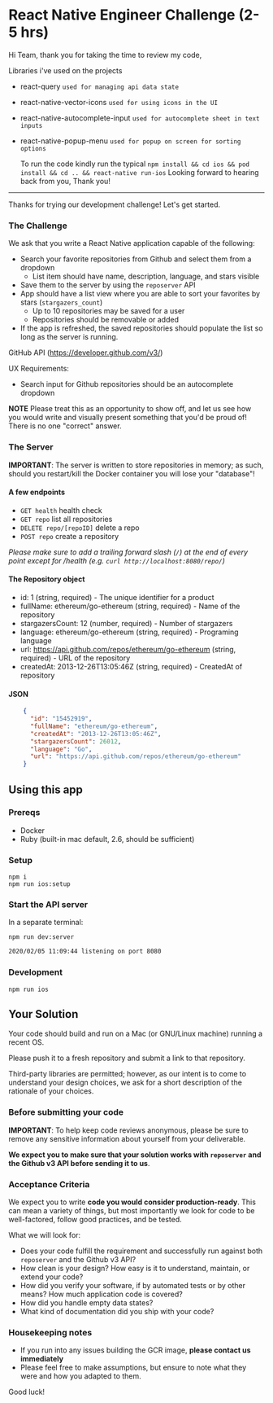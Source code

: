 # React Native Engineer Challenge (2-5 hrs)


Hi Team, thank you for taking the time to review my code,

Libraries i've used on the projects
- react-query `used for managing api data state`
- react-native-vector-icons `used for using icons in the UI`
- react-native-autocomplete-input `used for autocomplete sheet in text inputs`
- react-native-popup-menu `used for popup on screen for sorting options`

  To run the code kindly run the typical `npm install && cd ios && pod install && cd .. && react-native run-ios`
Looking forward to hearing back from you,
Thank you!
------------------------------------------------------------------------------------------------------------------

Thanks for trying our development challenge! Let's get started.

### The Challenge

We ask that you write a React Native application capable of the following:

- Search your favorite repositories from Github and select them from a dropdown
    - List item should have name, description, language, and stars visible
- Save them to the server by using the `reposerver` API
- App should have a list view where you are able to sort your favorites by stars (`stargazers_count`)
    - Up to 10 repositories may be saved for a user
    - Repositories should be removable or added
- If the app is refreshed, the saved repositories should populate the list so long as the server is running.

GitHub API (https://developer.github.com/v3/)

UX Requirements:
- Search input for Github repositories should be an autocomplete dropdown


**NOTE** Please treat this as an opportunity to show off, and let us see how you would write and visually present something that you'd be proud of! There is no one "correct" answer.

### The Server

**IMPORTANT**: The server is written to store repositories in memory; as such, should you restart/kill the Docker container you will lose your "database"!

#### A few endpoints

- `GET health` health check
- `GET repo` list all repositories
- `DELETE repo/[repoID]` delete a repo
- `POST repo` create a repository


*Please make sure to add a trailing forward slash (`/`) at the end of every point except for /health (e.g. `curl http://localhost:8080/repo/`)*

#### The Repository object

- id: 1 (string, required) - The unique identifier for a product
- fullName: ethereum/go-ethereum (string, required) - Name of the repository
- stargazersCount: 12 (number, required) - Number of stargazers
- language: ethereum/go-ethereum (string, required) - Programing language
- url: https://api.github.com/repos/ethereum/go-ethereum (string, required) - URL of the repository
- createdAt: 2013-12-26T13:05:46Z (string, required) - CreatedAt of repository


#### JSON

```json
    {
      "id": "15452919",
      "fullName": "ethereum/go-ethereum",
      "createdAt": "2013-12-26T13:05:46Z",
      "stargazersCount": 26012,
      "language": "Go",
      "url": "https://api.github.com/repos/ethereum/go-ethereum"
    }
```

## Using this app

### Prereqs

- Docker
- Ruby (built-in mac default, 2.6, should be sufficient)

### Setup

```
npm i
npm run ios:setup
```

### Start the API server

In a separate terminal:

```
npm run dev:server
```

```bash
2020/02/05 11:09:44 listening on port 8080
```

### Development

```
npm run ios
```

## Your Solution

Your code should build and run on a Mac (or GNU/Linux machine) running a recent OS.

Please push it to a fresh repository and submit a link to that repository.

Third-party libraries are permitted; however, as our intent is to come to understand your design choices, we ask for a short description of the rationale of your choices.

### Before submitting your code

**IMPORTANT**: To help keep code reviews anonymous, please be sure to remove any sensitive information about yourself from your deliverable.

**We expect you to make sure that your solution works with `reposerver` and the Github v3 API before sending it to us**.

### Acceptance Criteria

We expect you to write **code you would consider production-ready**. This can mean a variety of things, but most importantly we look for code to be well-factored, follow good practices, and be tested.

What we will look for:

- Does your code fulfill the requirement and successfully run against both `reposerver` and the Github v3 API?
- How clean is your design? How easy is it to understand, maintain, or extend your code?
- How did you verify your software, if by automated tests or by other means? How much application code is covered?
- How did you handle empty data states?
- What kind of documentation did you ship with your code?

### Housekeeping notes
- If you run into any issues building the GCR image, **please contact us immediately**
- Please feel free to make assumptions, but ensure to note what they were and how you adapted to them.

Good luck!
